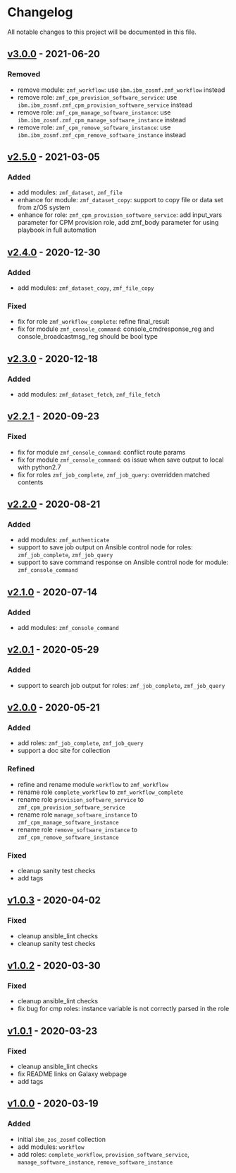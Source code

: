 # Changelog
All notable changes to this project will be documented in this file.

## [v3.0.0](https://github.com/IBM/ibm_zos_zosmf/releases/tag/v3.0.0) - 2021-06-20
### Removed
- remove module: `zmf_workflow`: use `ibm.ibm_zosmf.zmf_workflow` instead
- remove role: `zmf_cpm_provision_software_service`: use `ibm.ibm_zosmf.zmf_cpm_provision_software_service` instead
- remove role: `zmf_cpm_manage_software_instance`: use `ibm.ibm_zosmf.zmf_cpm_manage_software_instance` instead
- remove role: `zmf_cpm_remove_software_instance`: use `ibm.ibm_zosmf.zmf_cpm_remove_software_instance` instead

## [v2.5.0](https://github.com/IBM/ibm_zos_zosmf/releases/tag/v2.5.0) - 2021-03-05
### Added
- add modules: `zmf_dataset`, `zmf_file`
- enhance for module: `zmf_dataset_copy`: support to copy file or data set from z/OS system
- enhance for role: `zmf_cpm_provision_software_service`: add input_vars parameter for CPM provision role, add zmf_body parameter for using playbook in full automation

## [v2.4.0](https://github.com/IBM/ibm_zos_zosmf/releases/tag/v2.4.0) - 2020-12-30
### Added
- add modules: `zmf_dataset_copy`, `zmf_file_copy`
### Fixed
- fix for role `zmf_workflow_complete`: refine final_result
- fix for module `zmf_console_command`: console_cmdresponse_reg and console_broadcastmsg_reg should be bool type

## [v2.3.0](https://github.com/IBM/ibm_zos_zosmf/releases/tag/v2.3.0) - 2020-12-18
### Added
- add modules: `zmf_dataset_fetch`, `zmf_file_fetch`

## [v2.2.1](https://github.com/IBM/ibm_zos_zosmf/releases/tag/v2.2.1) - 2020-09-23
### Fixed
- fix for module `zmf_console_command`: conflict route params
- fix for module `zmf_console_command`: os issue when save output to local with python2.7
- fix for roles `zmf_job_complete`, `zmf_job_query`: overridden matched contents

## [v2.2.0](https://github.com/IBM/ibm_zos_zosmf/releases/tag/v2.2.0) - 2020-08-21
### Added
- add modules: `zmf_authenticate`
- support to save job output on Ansible control node for roles: `zmf_job_complete`, `zmf_job_query`
- support to save command response on Ansible control node for module: `zmf_console_command`

## [v2.1.0](https://github.com/IBM/ibm_zos_zosmf/releases/tag/v2.1.0) - 2020-07-14
### Added
- add modules: `zmf_console_command`

## [v2.0.1](https://github.com/IBM/ibm_zos_zosmf/releases/tag/v2.0.1) - 2020-05-29
### Added
- support to search job output for roles: `zmf_job_complete`, `zmf_job_query`

## [v2.0.0](https://github.com/IBM/ibm_zos_zosmf/releases/tag/v2.0.0) - 2020-05-21
### Added
- add roles: `zmf_job_complete`, `zmf_job_query`
- support a doc site for collection
### Refined
- refine and rename module `workflow` to `zmf_workflow`
- rename role `complete_workflow` to `zmf_workflow_complete`
- rename role `provision_software_service` to `zmf_cpm_provision_software_service`
- rename role `manage_software_instance` to `zmf_cpm_manage_software_instance`
- rename role `remove_software_instance` to `zmf_cpm_remove_software_instance`
### Fixed
- cleanup sanity test checks
- add tags

## [v1.0.3](https://github.com/IBM/ibm_zos_zosmf/releases/tag/v1.0.3) - 2020-04-02
### Fixed
- cleanup ansible_lint checks
- cleanup sanity test checks

## [v1.0.2](https://github.com/IBM/ibm_zos_zosmf/releases/tag/v1.0.2) - 2020-03-30
### Fixed
- cleanup ansible_lint checks
- fix bug for cmp roles: instance variable is not correctly parsed in the role

## [v1.0.1](https://github.com/IBM/ibm_zos_zosmf/releases/tag/v1.0.1) - 2020-03-23
### Fixed
- cleanup ansible_lint checks
- fix README links on Galaxy webpage
- add tags

## [v1.0.0](https://github.com/IBM/ibm_zos_zosmf/releases/tag/v1.0.0) - 2020-03-19
### Added
- initial `ibm_zos_zosmf` collection
- add modules: `workflow`
- add roles: `complete_workflow`, `provision_software_service`, `manage_software_instance`, `remove_software_instance`
